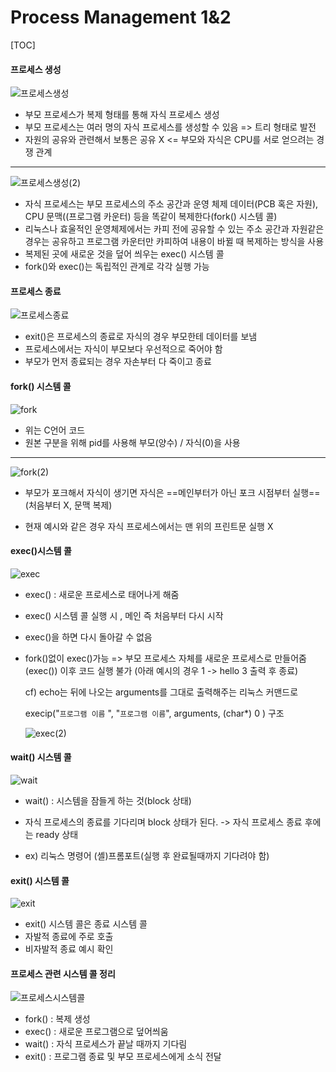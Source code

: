 # Process Management 1&2

[TOC]

#### 프로세스 생성 

![프로세스생성](assets\프로세스생성.png)

- 부모 프로세스가 복제 형태를 통해 자식 프로세스 생성
- 부모 프로세스는 여러 명의 자식 프로세스를 생성할 수 있음 => 트리 형태로 발전
- 자원의 공유와 관련해서 보통은 공유 X <= 부모와 자식은 CPU를 서로 얻으려는 경쟁 관계

<hr>

![프로세스생성(2)](assets\프로세스생성(2).png)

- 자식 프로세스는 부모 프로세스의 주소 공간과 운영 체제 데이터(PCB 혹은 자원), CPU 문맥((프로그램 카운터) 등을 똑같이 복제한다(fork() 시스템 콜)
- 리눅스나 효울적인 운영체제에서는 카피 전에 공유할 수 있는 주소 공간과 자원같은 경우는 공유하고 프로그램 카운터만 카피하여 내용이 바뀔 때 복제하는 방식을 사용
- 복제된 곳에 새로운 것을 덮어 씌우는 exec() 시스템 콜
- fork()와 exec()는 독립적인 관계로 각각 실행 가능



#### 프로세스 종료

![프로세스종료](assets\프로세스종료.png)

- exit()은 프로세스의 종료로 자식의 경우 부모한테 데이터를 보냄
- 프로세스에서는 자식이 부모보다 우선적으로 죽어야 함
- 부모가 먼저 종료되는 경우 자손부터 다 죽이고 종료



#### fork() 시스템 콜

![fork](assets\fork.png)

- 위는 C언어 코드
- 원본 구분을 위해  pid를 사용해 부모(양수) / 자식(0)을 사용

<hr>

![fork(2)](assets\fork(2).png)

- 부모가 포크해서 자식이 생기면 자식은 ==메인부터가 아닌 포크 시점부터 실행==(처음부터 X, 문맥 복제)

- 현재 예시와 같은 경우 자식 프로세스에서는 맨 위의 프린트문 실행 X

#### exec()시스템 콜

![exec](assets\exec.png)

- exec() : 새로운 프로세스로 태어나게 해줌

- exec() 시스템 콜 실행 시 , 메인 즉 처음부터 다시 시작

- exec()을 하면 다시 돌아갈 수 없음

- fork()없이 exec()가능 => 부모 프로세스 자체를 새로운 프로세스로 만들어줌(exec()) 이후 코드 실행 불가 (아래 예시의 경우 1 -> hello 3 출력 후 종료)

  cf) echo는 뒤에 나오는 arguments를 그대로 출력해주는 리눅스 커맨드로 

  execip("`프로그램 이름` ", "`프로그램 이름`",  arguments, (char*) 0 ) 구조

  ![exec(2)](assets\exec(2).png)



#### wait() 시스템 콜

![wait](assets\wait.png)

- wait() : 시스템을 잠들게 하는 것(block 상태)
- 자식 프로세스의 종료를 기다리며 block 상태가 된다. -> 자식 프로세스 종료 후에는 ready 상태

- ex) 리눅스 명령어 (셸)프롬포트(실행 후 완료될때까지 기다려야 함)

  

#### exit() 시스템 콜

![exit](assets\exit.png)

- exit() 시스템 콜은 종료 시스템 콜
- 자발적 종료에 주로 호출
- 비자발적 종료 예시 확인



#### 프로세스 관련 시스템 콜 정리

![프로세스시스템콜](assets\시스템콜.png)

- fork() : 복제 생성
- exec() : 새로운 프로그램으로 덮어씌움
- wait() : 자식 프로세스가 끝날 때까지 기다림
- exit() : 프로그램 종료 및 부모 프로세스에게 소식 전달 